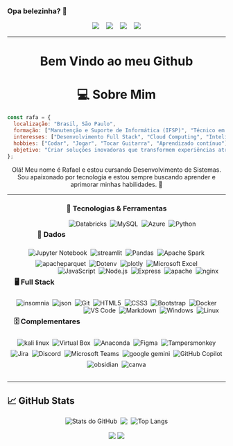 ### Opa belezinha? 👋
<div id="toc" align="center">
  <img src="https://api.visitorbadge.io/api/VisitorHit?user=rafafrd&repo=github-visitors-badge&label=%F0%9F%91%80%20VISITORS&countColor=%23F3F8FF&labelColor=black"  />
  &nbsp;&nbsp;
  <img src="https://img.shields.io/github/followers/rafafrd?style=for-the-badge&label=%F0%9F%91%A5%20Followers&labelColor=black&color=%23E26EE5" />
  &nbsp;&nbsp;
  <img src="https://img.shields.io/badge/dynamic/json?label=%F0%9F%93%A6%20REPOSITORIES&labelColor=black&color=%237E30E1&style=for-the-badge&query=public_repos&url=https://api.github.com/users/rafafrd" />
  &nbsp;&nbsp;
  <img src="https://img.shields.io/github/stars/rafafrd?style=for-the-badge&label=%E2%AD%90%20Stars&labelColor=black&color=%2349108B" />

</div>

---

<div id="toc" align="center">
	
# Bem Vindo ao meu Github
# 💻 Sobre Mim 

</div>

```javascript
const rafa = {
  localização: "Brasil, São Paulo",
  formação: ["Manutenção e Suporte de Informática (IFSP)", "Técnico em Desenvolvimento de Sistemas (SENAI)"],
  interesses: ["Desenvolvimento Full Stack", "Cloud Computing", "Inteligência Artificial", "Engenharia de Dados"],
  hobbies: ["Codar", "Jogar", "Tocar Guitarra", "Aprendizado contínuo"],
  objetivo: "Criar soluções inovadoras que transformem experiências através da tecnologia"
};
```

<div id="toc" align="center">
Olá! Meu nome é Rafael e estou cursando Desenvolvimento de Sistemas. Sou apaixonado por tecnologia e estou sempre buscando aprender e aprimorar minhas habilidades. 🚀  
</div>

   ---
   
<div align="center">
  <h3>🚀 Tecnologias & Ferramentas</h3>
  <div style="display: flex; justify-content: center; flex-wrap: wrap; gap: 8px;">
	<h3>🎲 Dados</h3>
	<img src="https://img.shields.io/badge/-databricks-FF3621?logo=databricks&logoColor=white&style=for-the-badge" alt="Databricks" />
    <img src="https://img.shields.io/badge/MySQL-4479A1?style=for-the-badge&logo=mysql&logoColor=white" alt="MySQL" />
    <img src="https://img.shields.io/badge/Azure-0078D4?style=for-the-badge&logo=microsoftazure&logoColor=white" alt="Azure" />
    <img src="https://img.shields.io/badge/Python-3776AB?style=for-the-badge&logo=python&logoColor=white" alt="Python" />
    <img src="https://img.shields.io/badge/Jupyter-F37626?style=for-the-badge&logo=jupyter&logoColor=white" alt="Jupyter Notebook" />
	<img src="https://img.shields.io/badge/streamlit-FF4B4B?logo=streamlit&logoColor=white&style=for-the-badge" alt="streamlit" />
	<img src="https://img.shields.io/badge/pandas-150458?logo=pandas&logoColor=white&style=for-the-badge" alt="Pandas" />
	<img src="https://img.shields.io/badge/apache_spark-E25A1C?logo=apachespark&logoColor=white&style=for-the-badge" alt="Apache Spark" />
	<img src="https://img.shields.io/badge/apache_parquet-50ABF1?logo=apacheparquet&logoColor=white&style=for-the-badge" alt="apacheparquet" />
	<img src="https://img.shields.io/badge/.ENV-ECD53F?logo=dotenv&logoColor=white&style=for-the-badge" alt="Dotenv" />
	<img src="https://img.shields.io/badge/plotly-7A76FF?logo=plotly&logoColor=white&style=for-the-badge" alt="plotly" />
	<img src="https://img.shields.io/badge/Microsoft_Excel-217346?logo=microsoft-excel&logoColor=white&style=for-the-badge" alt="Microsoft Excel" />
</div>
<div style="display: flex; justify-content: center; flex-wrap: wrap; gap: 8px;">
	<h3>🖥️ Full Stack</h3>
    <img src="https://img.shields.io/badge/JavaScript-F7DF1E?style=for-the-badge&logo=javascript&logoColor=black" alt="JavaScript" />
	<img src="https://img.shields.io/badge/Node.js-43853D?logo=node.js&logoColor=white&style=for-the-badge" alt="Node.js" />
	<img src="https://img.shields.io/badge/express-000000?logo=express&logoColor=white&style=for-the-badge" alt="Express" />
	<img src="https://img.shields.io/badge/apache-D22128?logo=apache&logoColor=white&style=for-the-badge" alt="apache" />
	<img src="https://img.shields.io/badge/nginx-009639?logo=nginx&logoColor=white&style=for-the-badge" alt="nginx" />
	<img src="https://img.shields.io/badge/insomnia-4000BF?logo=insomnia&logoColor=white&style=for-the-badge" alt="insomnia" />
	<img src="https://img.shields.io/badge/json-000000?logo=json&logoColor=white&style=for-the-badge" alt="json" />
    <img src="https://img.shields.io/badge/Git-F05032?style=for-the-badge&logo=git&logoColor=white" alt="Git" />
    <img src="https://img.shields.io/badge/HTML5-E34F26?style=for-the-badge&logo=html5&logoColor=white" alt="HTML5" />
    <img src="https://img.shields.io/badge/CSS3-1572B6?style=for-the-badge&logo=css&logoColor=white" alt="CSS3" />
	<img src="https://img.shields.io/badge/Bootstrap-563D7C?logo=bootstrap&logoColor=white&style=for-the-badge" alt="Bootstrap" />
    <img src="https://img.shields.io/badge/Docker-2496ED?style=for-the-badge&logo=docker&logoColor=white" alt="Docker" />
</div>
<div style="display: flex; justify-content: center; flex-wrap: wrap; gap: 8px;">
	<h3>🗄️ Complementares</h3>
    <img src="https://img.shields.io/badge/VS_Code-007ACC?style=for-the-badge&logo=visualstudiocode&logoColor=white" alt="VS Code" />
	<img src="https://img.shields.io/badge/Markdown-000000?logo=markdown&logoColor=white&style=for-the-badge" alt="Markdown" />
    <img src="https://img.shields.io/badge/Windows-0078D6?style=for-the-badge&logo=windows&logoColor=white" alt="Windows" />
    <img src="https://img.shields.io/badge/Linux-FCC624?style=for-the-badge&logo=linux&logoColor=black" alt="Linux" />
	<img src="https://img.shields.io/badge/kali_linux-557C94?logo=kalilinux&logoColor=white&style=for-the-badge" alt="kali linux" />
	<img src="https://img.shields.io/badge/VirtualBox-183A61?logo=virtualbox&logoColor=white&style=for-the-badge" alt="Virtual Box" />
    <img src="https://img.shields.io/badge/Anaconda-44A833?style=for-the-badge&logo=anaconda&logoColor=white" alt="Anaconda" />
	<img src="https://img.shields.io/badge/figma-F24E1E?logo=figma&logoColor=white&style=for-the-badge" alt="Figma" />
	<img src="https://img.shields.io/badge/tampermonkey-00485B?logo=tampermonkey&logoColor=white&style=for-the-badge" alt="Tampersmonkey" />
    <img src="https://img.shields.io/badge/Jira-0052CC?style=for-the-badge&logo=jira&logoColor=white" alt="Jira" />
	<img src="https://img.shields.io/badge/Discord-5865F2?logo=discord&logoColor=white&style=for-the-badge" alt="Discord" />
	<img src="https://img.shields.io/badge/Teams-6264A7?logo=microsoft-teams&logoColor=white&style=for-the-badge" alt="Microsoft Teams" />
	<img src="https://img.shields.io/badge/google_gemini-8E75B2?logo=googlegemini&logoColor=white&style=for-the-badge" alt="google gemini" />
	<img src="https://img.shields.io/badge/Github_copilot-000000?logo=githubcopilot&logoColor=white&style=for-the-badge" alt="GitHub Copilot" />
	<img src="https://img.shields.io/badge/obsidian-7C3AED?logo=obsidian&logoColor=white&style=for-the-badge" alt="obsidian" />
	<img src="https://img.shields.io/badge/canva-00C4CC?logo=canva&logoColor=white&style=for-the-badge" alt="canva" />
  </div>
</div>
<br>

---

<div id="toc" align="justify">
  <h2>📈 GitHub Stats</h2>

  <div align="center" style="display: flex; justify-content: center; flex-wrap: wrap; gap: 8px;">
    <img src="https://github-readme-stats.vercel.app/api?username=rafafrd&show_icons=true&theme=dark" alt="Stats do GitHub">
	<img src="https://github-readme-streak-stats.herokuapp.com/?user=rafafrd&theme=material-palenight&hide_border=false">
    <img src="https://github-readme-stats.vercel.app/api/top-langs/?username=rafafrd&layout=compact&theme=dark" alt="Top Langs">
  </div>

  <br> 
  <div align="center" style="margin: 0 auto; width: fit-content;">
    <img src="https://media.giphy.com/media/v1.Y2lkPTc5MGI3NjExbzJ2dmN4eGNyYXZzYTlhNmtlemRpYXJubnR5MTRodWlvOWRwYno0YyZlcD12MV9naWZzX3NlYXJjaCZjdD1n/MDJ9IbxxvDUQM/giphy.gif"/>
	<img src="https://media.tenor.com/58DNSt-Lvw0AAAAM/corgi-computer.gif"/>
  </div>
</div>
